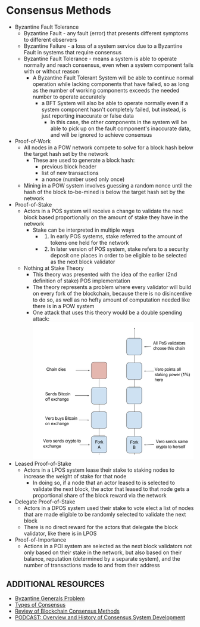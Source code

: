 # Consensus Methods

- Byzantine Fault Tolerance
    - Byzantine Fault - any fault (error) that presents different symptoms to different observers
    - Byzantine Failure - a loss of a system service due to a Byzantine Fault in systems that require consensus
    - Byzantine Fault Tolerance - means a system is able to operate normally and reach consensus, even when a system component fails with or without reason
        - A Byzantine Fault Tolerant System will be able to continue normal operation while lacking components that have failed, so as long as the number of working components exceeds the needed number to operate accurately
            - a BFT System will also be able to operate normally even if a system component hasn't completely failed, but instead, is just reporting inaccurate or false data
                - In this case, the other components in the system will be able to pick up on the fault component's inaccurate data, and will be ignored to achieve consensus
- Proof-of-Work
    - All nodes in a POW network compete to solve for a block hash below the target hash set by the network
        - These are used to generate a block hash:
            - previous block header
            - list of new transactions
            - a nonce (number used only once)
    - Mining in a POW system involves guessing a random nonce until the hash of the block to-be-mined is below the target hash set by the network 
- Proof-of-Stake
    - Actors in a POS system will receive a change to validate the next block based proportionally on the amount of stake they have in the network
        - Stake can be interpreted in multiple ways
            - 1. In early POS systems, stake referred to the amount of tokens one held for the network
            - 2. In later version of POS system, stake refers to a security deposit one places in order to be eligible to be selected as the next block validator
    - Nothing at Stake Theory
        - This theory was presented with the idea of the earlier (2nd definition of stake) POS implementation
        - The theory represents a problem where every validator will build on every fork of the blockchain, because there is no disincentive to do so, as well as no hefty amount of computation needed like there is in a POW system
        - One attack that uses this theory would be a double spending attack:
        ![Proof of Stake Attack](./images/proof-of-stake-attack.png)
- Leased Proof-of-Stake
    - Actors in a LPOS system lease their stake to staking nodes to increase the weight of stake for that node
        - In doing so, if a node that an actor leased to is selected to validate the next block, the actor that leased to that node gets a proportional share of the block reward via the network
- Delegate Proof-of-Stake
    - Actors in a DPOS system used their stake to vote elect a list of nodes that are made eligible to be randomly selected to validate the next block
    - There is no direct reward for the actors that delegate the block validator, like there is in LPOS
- Proof-of-Importance
    - Actions in a POI system are selected as the next block validators not only based on their stake in the network, but also based on their balance, reputation (determined by a separate system), and the number of transactions made to and from their address

## ADDITIONAL RESOURCES

- [Byzantine Generals Problem](https://en.wikipedia.org/wiki/Byzantine_fault_tolerance#Byzantine_Generals'_Problem)
- [Types of Consensus](https://mastanbtc.github.io/blockchainnotes/consensustypes/)
- [Review of Blockchain Consensus Methods](https://blog.wavesplatform.com/review-of-blockchain-consensus-mechanisms-f575afae38f2)
- [PODCAST: Overview and History of Consensus System Development](https://softwareengineeringdaily.com/2018/03/26/consensus-systems-with-ethan-buchman/)